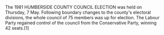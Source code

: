The 1981 HUMBERSIDE COUNTY COUNCIL ELECTION was held on Thursday, 7 May. Following boundary changes to the county's electoral divisions, the whole council of 75 members was up for election. The Labour Party regained control of the council from the Conservative Party, winning 42 seats.[1]
